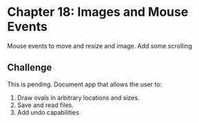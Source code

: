 # Chapter 18: Images and Mouse Events

Mouse events to move and resize and image. Add some scrolling

## Challenge

This is pending.
Document app that allows the user to:

1. Draw ovals in arbitrary locations and sizes.
2. Save and read files.
3. Add undo capabilities

